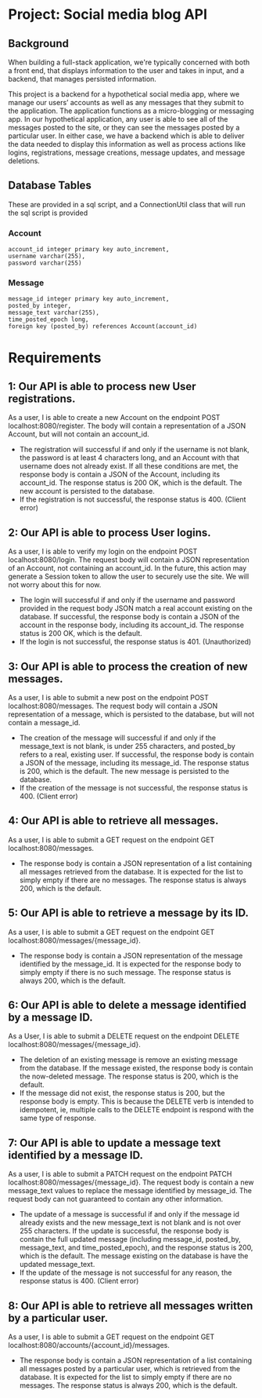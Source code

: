 # Project: Social media blog API

## Background 

When building a full-stack application, we're typically concerned with both a front end, that displays information to the user and takes in input, and a backend, that manages persisted information.

This project is a backend for a hypothetical social media app, where we manage our users’ accounts as well as any messages that they submit to the application. The application functions as a micro-blogging or messaging app. In our hypothetical application, any user is able to see all of the messages posted to the site, or they can see the messages posted by a particular user. In either case, we have a backend which is able to deliver the data needed to display this information as well as process actions like logins, registrations, message creations, message updates, and message deletions.

## Database Tables 

These are provided in a sql script, and a ConnectionUtil class that will run the sql script is provided

### Account
```
account_id integer primary key auto_increment,
username varchar(255),
password varchar(255)
```

### Message
```
message_id integer primary key auto_increment,
posted_by integer,
message_text varchar(255),
time_posted_epoch long,
foreign key (posted_by) references Account(account_id)
```

# Requirements

## 1: Our API is able to process new User registrations.

As a user, I is able to create a new Account on the endpoint POST localhost:8080/register. The body will contain a representation of a JSON Account, but will not contain an account_id.

- The registration will successful if and only if the username is not blank, the password is at least 4 characters long, and an Account with that username does not already exist. If all these conditions are met, the response body is contain a JSON of the Account, including its account_id. The response status is 200 OK, which is the default. The new account is persisted to the database.
- If the registration is not successful, the response status is 400. (Client error)

## 2: Our API is able to process User logins.

As a user, I is able to verify my login on the endpoint POST localhost:8080/login. The request body will contain a JSON representation of an Account, not containing an account_id. In the future, this action may generate a Session token to allow the user to securely use the site. We will not worry about this for now.

- The login will successful if and only if the username and password provided in the request body JSON match a real account existing on the database. If successful, the response body is contain a JSON of the account in the response body, including its account_id. The response status is 200 OK, which is the default.
- If the login is not successful, the response status is 401. (Unauthorized)


## 3: Our API is able to process the creation of new messages.

As a user, I is able to submit a new post on the endpoint POST localhost:8080/messages. The request body will contain a JSON representation of a message, which is persisted to the database, but will not contain a message_id.

- The creation of the message will successful if and only if the message_text is not blank, is under 255 characters, and posted_by refers to a real, existing user. If successful, the response body is contain a JSON of the message, including its message_id. The response status is 200, which is the default. The new message is persisted to the database.
- If the creation of the message is not successful, the response status is 400. (Client error)

## 4: Our API is able to retrieve all messages.

As a user, I is able to submit a GET request on the endpoint GET localhost:8080/messages.

- The response body is contain a JSON representation of a list containing all messages retrieved from the database. It is expected for the list to simply empty if there are no messages. The response status is always 200, which is the default.

## 5: Our API is able to retrieve a message by its ID.

As a user, I is able to submit a GET request on the endpoint GET localhost:8080/messages/{message_id}.

- The response body is contain a JSON representation of the message identified by the message_id. It is expected for the response body to simply empty if there is no such message. The response status is always 200, which is the default.

## 6: Our API is able to delete a message identified by a message ID.

As a User, I is able to submit a DELETE request on the endpoint DELETE localhost:8080/messages/{message_id}.

- The deletion of an existing message is remove an existing message from the database. If the message existed, the response body is contain the now-deleted message. The response status is 200, which is the default.
- If the message did not exist, the response status is 200, but the response body is empty. This is because the DELETE verb is intended to idempotent, ie, multiple calls to the DELETE endpoint is respond with the same type of response.

## 7: Our API is able to update a message text identified by a message ID.

As a user, I is able to submit a PATCH request on the endpoint PATCH localhost:8080/messages/{message_id}. The request body is contain a new message_text values to replace the message identified by message_id. The request body can not guaranteed to contain any other information.

- The update of a message is successful if and only if the message id already exists and the new message_text is not blank and is not over 255 characters. If the update is successful, the response body is contain the full updated message (including message_id, posted_by, message_text, and time_posted_epoch), and the response status is 200, which is the default. The message existing on the database is have the updated message_text.
- If the update of the message is not successful for any reason, the response status is 400. (Client error)

## 8: Our API is able to retrieve all messages written by a particular user.

As a user, I is able to submit a GET request on the endpoint GET localhost:8080/accounts/{account_id}/messages.

- The response body is contain a JSON representation of a list containing all messages posted by a particular user, which is retrieved from the database. It is expected for the list to simply empty if there are no messages. The response status is always 200, which is the default.
